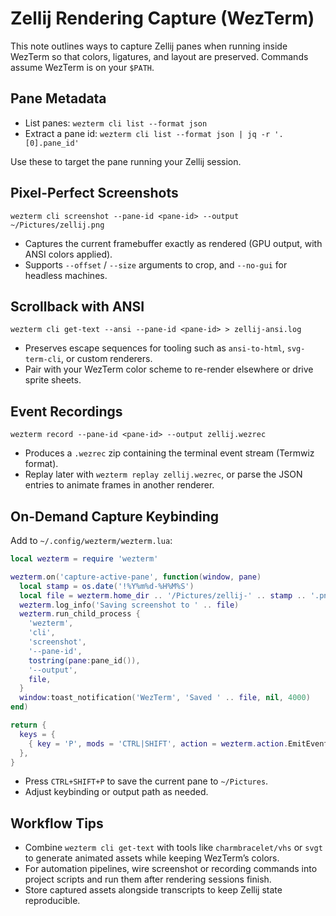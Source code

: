 # Zellij Rendering Capture (WezTerm)

This note outlines ways to capture Zellij panes when running inside WezTerm so that colors, ligatures, and layout are preserved. Commands assume WezTerm is on your `$PATH`.

## Pane Metadata

- List panes: `wezterm cli list --format json`
- Extract a pane id: `wezterm cli list --format json | jq -r '.[0].pane_id'`

Use these to target the pane running your Zellij session.

## Pixel-Perfect Screenshots

```
wezterm cli screenshot --pane-id <pane-id> --output ~/Pictures/zellij.png
```

- Captures the current framebuffer exactly as rendered (GPU output, with ANSI colors applied).
- Supports `--offset` / `--size` arguments to crop, and `--no-gui` for headless machines.

## Scrollback with ANSI

```
wezterm cli get-text --ansi --pane-id <pane-id> > zellij-ansi.log
```

- Preserves escape sequences for tooling such as `ansi-to-html`, `svg-term-cli`, or custom renderers.
- Pair with your WezTerm color scheme to re-render elsewhere or drive sprite sheets.

## Event Recordings

```
wezterm record --pane-id <pane-id> --output zellij.wezrec
```

- Produces a `.wezrec` zip containing the terminal event stream (Termwiz format).
- Replay later with `wezterm replay zellij.wezrec`, or parse the JSON entries to animate frames in another renderer.

## On-Demand Capture Keybinding

Add to `~/.config/wezterm/wezterm.lua`:

```lua
local wezterm = require 'wezterm'

wezterm.on('capture-active-pane', function(window, pane)
  local stamp = os.date('!%Y%m%d-%H%M%S')
  local file = wezterm.home_dir .. '/Pictures/zellij-' .. stamp .. '.png'
  wezterm.log_info('Saving screenshot to ' .. file)
  wezterm.run_child_process {
    'wezterm',
    'cli',
    'screenshot',
    '--pane-id',
    tostring(pane:pane_id()),
    '--output',
    file,
  }
  window:toast_notification('WezTerm', 'Saved ' .. file, nil, 4000)
end)

return {
  keys = {
    { key = 'P', mods = 'CTRL|SHIFT', action = wezterm.action.EmitEvent 'capture-active-pane' },
  },
}
```

- Press `CTRL+SHIFT+P` to save the current pane to `~/Pictures`.
- Adjust keybinding or output path as needed.

## Workflow Tips

- Combine `wezterm cli get-text` with tools like `charmbracelet/vhs` or `svgt` to generate animated assets while keeping WezTerm’s colors.
- For automation pipelines, wire screenshot or recording commands into project scripts and run them after rendering sessions finish.
- Store captured assets alongside transcripts to keep Zellij state reproducible.
